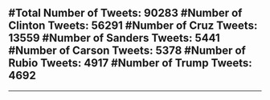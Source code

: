 #Total Number of Tweets: 90283 
#Number of Clinton Tweets: 56291
#Number of Cruz Tweets: 13559
#Number of Sanders Tweets: 5441
#Number of Carson Tweets: 5378
#Number of Rubio Tweets: 4917
#Number of Trump Tweets: 4692
---
---
